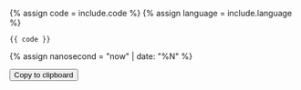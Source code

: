 {% assign code = include.code %}
{% assign language = include.language %}

``` {{ language }}
{{ code }}
```
{% assign nanosecond = "now" | date: "%N" %}
<textarea id="code{{ nanosecond }}" style="display:none;">{{ code | xml_escape }}</textarea>
<button id="copybutton{{ nanosecond }}" data-clipboard-target="#code{{ nanosecond }}">
  Copy to clipboard
</button>

<script>
var copybutton = document.getElementById('copybutton{{ nanosecond }}');
var clipboard{{ nanosecond }} = new Clipboard(copybutton);

clipboard{{ nanosecond }}.on('success', function(e) {
    console.log(e);
    alert("Copied the text: " + copyText.value);
});
clipboard{{ nanosecond }}.on('error', function(e) {
    console.log(e);
});
</script>
